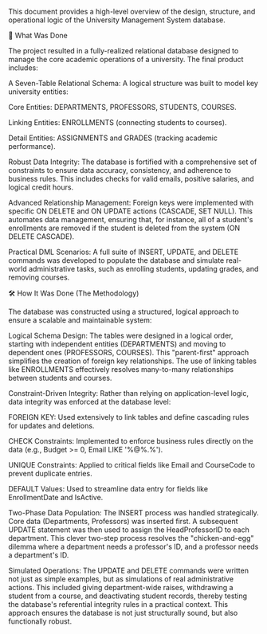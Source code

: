 
This document provides a high-level overview of the design, structure, and operational logic of the University Management System database.

🎯 What Was Done


The project resulted in a fully-realized relational database designed to manage the core academic operations of a university. The final product includes:

A Seven-Table Relational Schema: A logical structure was built to model key university entities:

Core Entities: DEPARTMENTS, PROFESSORS, STUDENTS, COURSES.

Linking Entities: ENROLLMENTS (connecting students to courses).

Detail Entities: ASSIGNMENTS and GRADES (tracking academic performance).

Robust Data Integrity: The database is fortified with a comprehensive set of constraints to ensure data accuracy, consistency, and adherence to business rules. This includes checks for valid emails, positive salaries, and logical credit hours.

Advanced Relationship Management: Foreign keys were implemented with specific ON DELETE and ON UPDATE actions (CASCADE, SET NULL). This automates data management, ensuring that, for instance, all of a student's enrollments are removed if the student is deleted from the system (ON DELETE CASCADE).

Practical DML Scenarios: A full suite of INSERT, UPDATE, and DELETE commands was developed to populate the database and simulate real-world administrative tasks, such as enrolling students, updating grades, and removing courses.

🛠️ How It Was Done (The Methodology)

The database was constructed using a structured, logical approach to ensure a scalable and maintainable system:

Logical Schema Design: The tables were designed in a logical order, starting with independent entities (DEPARTMENTS) and moving to dependent ones (PROFESSORS, COURSES). This "parent-first" approach simplifies the creation of foreign key relationships. The use of linking tables like ENROLLMENTS effectively resolves many-to-many relationships between students and courses.

Constraint-Driven Integrity: Rather than relying on application-level logic, data integrity was enforced at the database level:

FOREIGN KEY: Used extensively to link tables and define cascading rules for updates and deletions.

CHECK Constraints: Implemented to enforce business rules directly on the data (e.g., Budget >= 0, Email LIKE '%@%.%').

UNIQUE Constraints: Applied to critical fields like Email and CourseCode to prevent duplicate entries.

DEFAULT Values: Used to streamline data entry for fields like EnrollmentDate and IsActive.

Two-Phase Data Population: The INSERT process was handled strategically. Core data (Departments, Professors) was inserted first. A subsequent UPDATE statement was then used to assign the HeadProfessorID to each department. This clever two-step process resolves the "chicken-and-egg" dilemma where a department needs a professor's ID, and a professor needs a department's ID.

Simulated Operations: The UPDATE and DELETE commands were written not just as simple examples, but as simulations of real administrative actions. This included giving department-wide raises, withdrawing a student from a course, and deactivating student records, thereby testing the database's referential integrity rules in a practical context. This approach ensures the database is not just structurally sound, but also functionally robust.
